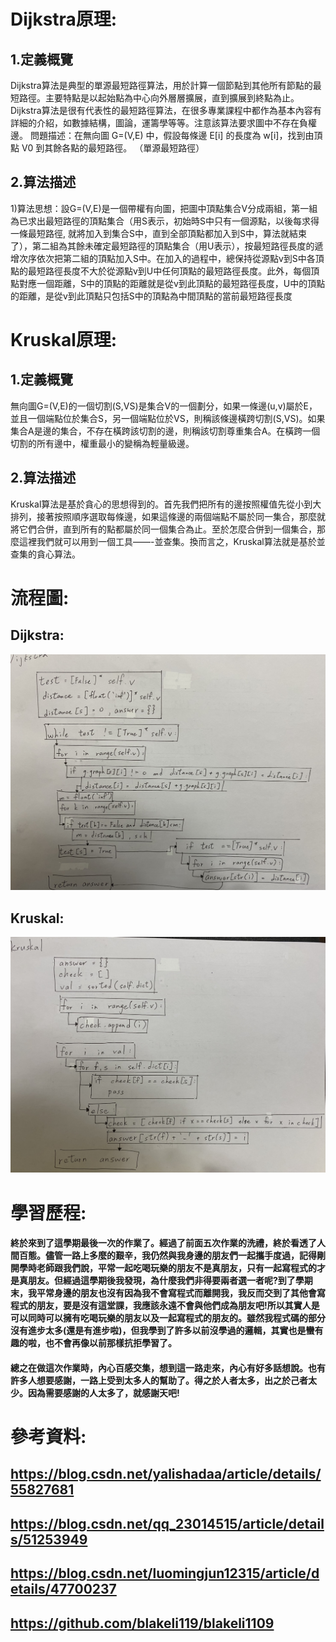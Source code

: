 # Dijkstra原理:
## 1.定義概覽
Dijkstra算法是典型的單源最短路徑算法，用於計算一個節點到其他所有節點的最短路徑。主要特點是以起始點為中心向外層層擴展，直到擴展到終點為止。 Dijkstra算法是很有代表性的最短路徑算法，在很多專業課程中都作為基本內容有詳細的介紹，如數據結構，圖論，運籌學等等。注意該算法要求圖中不存在負權邊。
問題描述：在無向圖 G=(V,E) 中，假設每條邊 E[i] 的長度為 w[i]，找到由頂點 V0 到其餘各點的最短路徑。 （單源最短路徑）

## 2.算法描述

1)算法思想：設G=(V,E)是一個帶權有向圖，把圖中頂點集合V分成兩組，第一組為已求出最短路徑的頂點集合（用S表示，初始時S中只有一個源點，以後每求得一條最短路徑, 就將加入到集合S中，直到全部頂點都加入到S中，算法就結束了），第二組為其餘未確定最短路徑的頂點集合（用U表示），按最短路徑長度的遞增次序依次把第二組的頂點加入S中。在加入的過程中，總保持從源點v到S中各頂點的最短路徑長度不大於從源點v到U中任何頂點的最短路徑長度。此外，每個頂點對應一個距離，S中的頂點的距離就是從v到此頂點的最短路徑長度，U中的頂點的距離，是從v到此頂點只包括S中的頂點為中間頂點的當前最短路徑長度

# Kruskal原理:
## 1.定義概覽
無向圖G=(V,E)的一個切割(S,VS)是集合V的一個劃分，如果一條邊(u,v)屬於E，並且一個端點位於集合S，另一個端點位於VS，則稱該條邊橫跨切割(S,VS)。如果集合A是邊的集合，不存在橫跨該切割的邊，則稱該切割尊重集合A。在橫跨一個切割的所有邊中，權重最小的變稱為輕量級邊。

## 2.算法描述
Kruskal算法是基於貪心的思想得到的。首先我們把所有的邊按照權值先從小到大排列，接著按照順序選取每條邊，如果這條邊的兩個端點不屬於同一集合，那麼就將它們合併，直到所有的點都屬於同一個集合為止。至於怎麼合併到一個集合，那麼這裡我們就可以用到一個工具——-並查集。換而言之，Kruskal算法就是基於並查集的貪心算法。



# 流程圖:
## Dijkstra:
![](image//S__3957200.jpg)
## Kruskal:
![](image//S__3957198.jpg)

# 學習歷程:
#### 終於來到了這學期最後一次的作業了。經過了前面五次作業的洗禮，終於看透了人間百態。儘管一路上多麼的艱辛，我仍然與我身邊的朋友們一起攜手度過，記得剛開學時老師跟我們說，平常一起吃喝玩樂的朋友不是真朋友，只有一起寫程式的才是真朋友。但經過這學期後我發現，為什麼我們非得要兩者選一者呢?到了學期末，我平常身邊的朋友也沒有因為我不會寫程式而離開我，我反而交到了其他會寫程式的朋友，要是沒有這堂課，我應該永遠不會與他們成為朋友吧!所以其實人是可以同時可以擁有吃喝玩樂的朋友以及一起寫程式的朋友的。雖然我程式碼的部分沒有進步太多(還是有進步啦)，但我學到了許多以前沒學過的邏輯，其實也是蠻有趣的啦，也不會再像以前那樣抗拒學習了。
#### 總之在做這次作業時，內心百感交集，想到這一路走來，內心有好多話想說。也有許多人想要感謝，一路上受到太多人的幫助了。得之於人者太多，出之於己者太少。因為需要感謝的人太多了，就感謝天吧!



# 參考資料:
## https://blog.csdn.net/yalishadaa/article/details/55827681
## https://blog.csdn.net/qq_23014515/article/details/51253949
## https://blog.csdn.net/luomingjun12315/article/details/47700237
## https://github.com/blakeli119/blakeli1109
